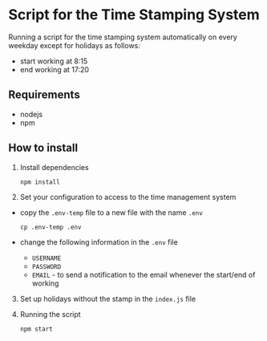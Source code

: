 # Script for the Time Stamping System
Running a script for the time stamping system automatically on every weekday except for holidays as follows:
- start working at 8:15
- end working at 17:20

## Requirements
- nodejs
- npm

## How to install

1. Install dependencies

    `npm install`

2. Set your configuration to access to the time management system

- copy the `.env-temp` file to a new file with the name `.env`

    `cp .env-temp .env`

- change the following information in the `.env` file
    - `USERNAME`
    - `PASSWORD`
    - `EMAIL` - to send a notification to the email whenever the start/end of working

3. Set up holidays without the stamp in the `index.js` file

4. Running the script

    `npm start`